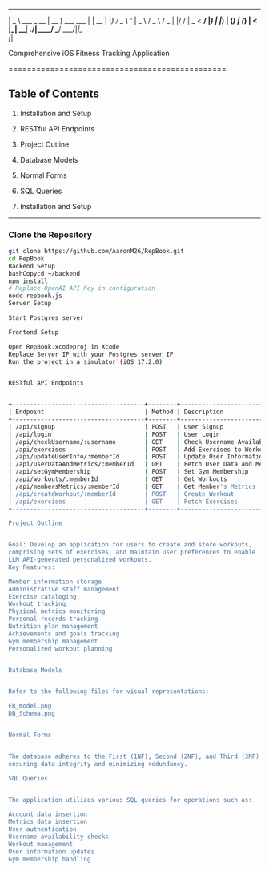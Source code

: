  ____            ____              _    
|  _ \ ___ _ __ | __ )  ___   ___ | | __
| |_) / _ \ '_ \|  _ \ / _ \ / _ \| |/ /
|  _ <  __/ |_) | |_) | (_) | (_) |   < 
|_| \_\___| .__/|____/ \___/ \___/|_|\_\
          |_|                           

Comprehensive iOS Fitness Tracking Application

===============================================

Table of Contents
-----------------
1. Installation and Setup
2. RESTful API Endpoints
3. Project Outline
4. Database Models
5. Normal Forms
6. SQL Queries

1. Installation and Setup
-------------------------

### Clone the Repository
```bash
git clone https://github.com/AaronM26/RepBook.git
cd RepBook
Backend Setup
bashCopycd ~/backend
npm install
# Replace OpenAI API Key in configuration
node repbook.js
Server Setup

Start Postgres server

Frontend Setup

Open RepBook.xcodeproj in Xcode
Replace Server IP with your Postgres server IP
Run the project in a simulator (iOS 17.2.0)


RESTful API Endpoints


+-------------------------------------+--------+--------------------------------+
| Endpoint                            | Method | Description                    |
+-------------------------------------+--------+--------------------------------+
| /api/signup                         | POST   | User Signup                    |
| /api/login                          | POST   | User Login                     |
| /api/checkUsername/:username        | GET    | Check Username Availability    |
| /api/exercises                      | POST   | Add Exercises to Workout       |
| /api/updateUserInfo/:memberId       | POST   | Update User Information        |
| /api/userDataAndMetrics/:memberId   | GET    | Fetch User Data and Metrics    |
| /api/setGymMembership               | POST   | Set Gym Membership             |
| /api/workouts/:memberId             | GET    | Get Workouts                   |
| /api/membersMetrics/:memberId       | GET    | Get Member's Metrics           |
| /api/createWorkout/:memberId        | POST   | Create Workout                 |
| /api/exercises                      | GET    | Fetch Exercises                |
+-------------------------------------+--------+--------------------------------+

Project Outline


Goal: Develop an application for users to create and store workouts,
comprising sets of exercises, and maintain user preferences to enable
LLM API-generated personalized workouts.
Key Features:

Member information storage
Administrative staff management
Exercise cataloging
Workout tracking
Physical metrics monitoring
Personal records tracking
Nutrition plan management
Achievements and goals tracking
Gym membership management
Personalized workout planning


Database Models


Refer to the following files for visual representations:

ER_model.png
DB_Schema.png


Normal Forms


The database adheres to the First (1NF), Second (2NF), and Third (3NF) Normal Forms,
ensuring data integrity and minimizing redundancy.

SQL Queries


The application utilizes various SQL queries for operations such as:

Account data insertion
Metrics data insertion
User authentication
Username availability checks
Workout management
User information updates
Gym membership handling
